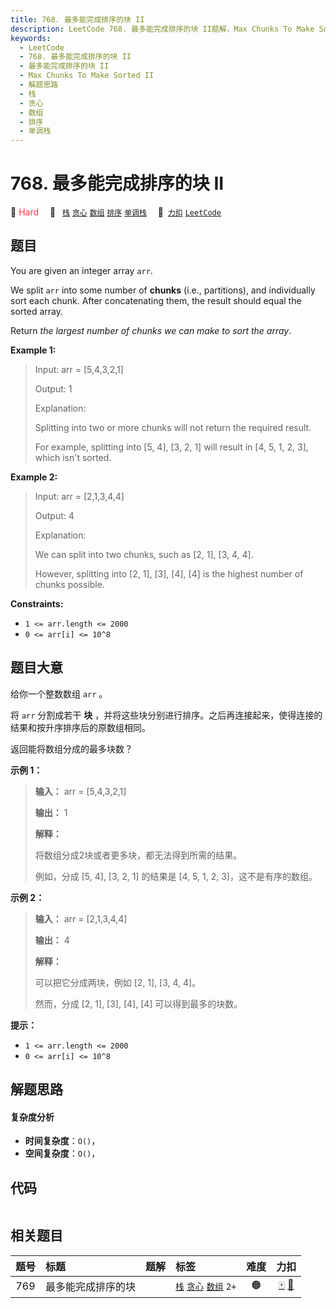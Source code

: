 ```yaml
---
title: 768. 最多能完成排序的块 II
description: LeetCode 768. 最多能完成排序的块 II题解，Max Chunks To Make Sorted II，包含解题思路、复杂度分析以及完整的 JavaScript 代码实现。
keywords:
  - LeetCode
  - 768. 最多能完成排序的块 II
  - 最多能完成排序的块 II
  - Max Chunks To Make Sorted II
  - 解题思路
  - 栈
  - 贪心
  - 数组
  - 排序
  - 单调栈
---
```


# 768. 最多能完成排序的块 II

🔴 <font color=#ff334b>Hard</font>&emsp; 🔖&ensp; [`栈`](/tag/stack.md) [`贪心`](/tag/greedy.md) [`数组`](/tag/array.md) [`排序`](/tag/sorting.md) [`单调栈`](/tag/monotonic-stack.md)&emsp; 🔗&ensp;[`力扣`](https://leetcode.cn/problems/max-chunks-to-make-sorted-ii) [`LeetCode`](https://leetcode.com/problems/max-chunks-to-make-sorted-ii)

## 题目

You are given an integer array `arr`.

We split `arr` into some number of **chunks** (i.e., partitions), and
individually sort each chunk. After concatenating them, the result should
equal the sorted array.

Return _the largest number of chunks we can make to sort the array_.



**Example 1:**

> Input: arr = [5,4,3,2,1]
> 
> Output: 1
> 
> Explanation:
> 
> Splitting into two or more chunks will not return the required result.
> 
> For example, splitting into [5, 4], [3, 2, 1] will result in [4, 5, 1, 2, 3], which isn't sorted.

**Example 2:**

> Input: arr = [2,1,3,4,4]
> 
> Output: 4
> 
> Explanation:
> 
> We can split into two chunks, such as [2, 1], [3, 4, 4].
> 
> However, splitting into [2, 1], [3], [4], [4] is the highest number of chunks possible.

**Constraints:**

  * `1 <= arr.length <= 2000`
  * `0 <= arr[i] <= 10^8`


## 题目大意

给你一个整数数组 `arr` 。

将 `arr` 分割成若干 **块** ，并将这些块分别进行排序。之后再连接起来，使得连接的结果和按升序排序后的原数组相同。

返回能将数组分成的最多块数？



**示例 1：**

> 
> 
> 
> 
> 
> **输入：** arr = [5,4,3,2,1]
> 
> **输出：** 1
> 
> **解释：**
> 
> 将数组分成2块或者更多块，都无法得到所需的结果。 
> 
> 例如，分成 [5, 4], [3, 2, 1] 的结果是 [4, 5, 1, 2, 3]，这不是有序的数组。 
> 
> 

**示例 2：**

> 
> 
> 
> 
> 
> **输入：** arr = [2,1,3,4,4]
> 
> **输出：** 4
> 
> **解释：**
> 
> 可以把它分成两块，例如 [2, 1], [3, 4, 4]。 
> 
> 然而，分成 [2, 1], [3], [4], [4] 可以得到最多的块数。 
> 
> 



**提示：**

  * `1 <= arr.length <= 2000`
  * `0 <= arr[i] <= 10^8`


## 解题思路

#### 复杂度分析

- **时间复杂度**：`O()`，
- **空间复杂度**：`O()`，

## 代码

```javascript

```

## 相关题目

<!-- prettier-ignore -->
| 题号 | 标题 | 题解 | 标签 | 难度 | 力扣 |
| :------: | :------ | :------: | :------ | :------: | :------: |
| 769 | 最多能完成排序的块 |  |  [`栈`](/tag/stack.md) [`贪心`](/tag/greedy.md) [`数组`](/tag/array.md) `2+` | 🟠 | [🀄️](https://leetcode.cn/problems/max-chunks-to-make-sorted) [🔗](https://leetcode.com/problems/max-chunks-to-make-sorted) |